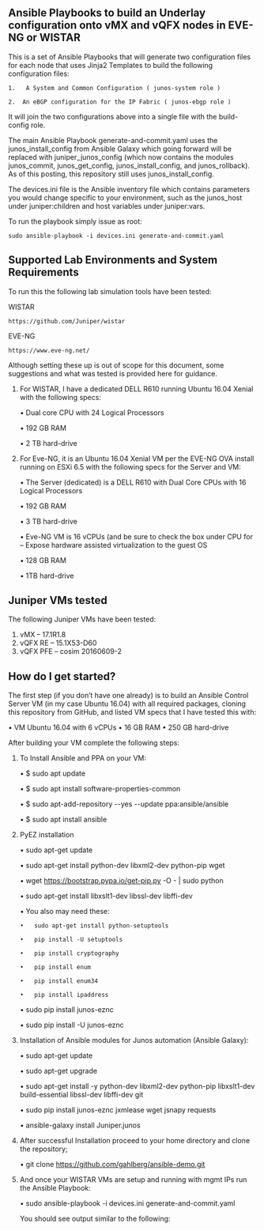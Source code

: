 ## Ansible Playbooks to build an Underlay configuration onto vMX and vQFX nodes in EVE-NG or WISTAR

This is a set of Ansible Playbooks that will generate two configuration files for each node that uses Jinja2 Templates to build the following configuration files:

	1.	 A System and Common Configuration ( junos-system role )
	
	2.	An eBGP configuration for the IP Fabric ( junos-ebgp role )
	
It will join the two configurations above into a single file with the build-config role.

The main Ansible Playbook generate-and-commit.yaml uses the junos_install_config from Ansible Galaxy which going forward will be replaced with juniper_junos_config (which now contains the modules junos_commit, junos_get_config, junos_install_config, and junos_rollback).  As of this posting, this repository still uses junos_install_config.

The devices.ini file is the Ansible inventory file which contains parameters you would change specific to your environment, such as the junos_host under juniper:children and host variables under juniper:vars.

To run the playbook simply issue as root:

	sudo ansible-playbook -i devices.ini generate-and-commit.yaml

## Supported Lab Environments and System Requirements
To run this the following lab simulation tools have been tested:

WISTAR

	https://github.com/Juniper/wistar

EVE-NG

	https://www.eve-ng.net/

Although setting these up is out of scope for this document, some suggestions and what was tested is provided here for guidance.

1.	For WISTAR, I have a dedicated DELL R610 running Ubuntu 16.04 Xenial with the following specs:

	•	Dual core CPU with 24 Logical Processors
	
	•	192 GB RAM
	
	•	2 TB hard-drive
	

2.	For Eve-NG, it is an Ubuntu 16.04 Xenial VM per the EVE-NG OVA install running on ESXi 6.5 with the following specs for the Server and VM:

	•	The Server (dedicated) is a DELL R610 with Dual Core CPUs with 16 Logical Processors
	
	•	192 GB RAM
	
	•	3 TB hard-drive
	

	•	Eve-NG VM is 16 vCPUs (and be sure to check the box under CPU for – Expose hardware assisted virtualization to the guest OS
	
	•	128 GB RAM
	
	•	1TB hard-drive
	

## Juniper VMs tested
The following Juniper VMs have been tested:

1.	vMX – 17.1R1.8
2.	vQFX RE – 15.1X53-D60
3.	vQFX PFE – cosim 20160609-2

## How do I get started?
The first step (if you don’t have one already) is to build an Ansible Control Server VM (in my case Ubuntu 16.04) with all required packages, cloning this repository from GitHub, and listed VM specs that I have tested this with:

•	VM Ubuntu 16.04 with 6 vCPUs
•	16 GB RAM
•	250 GB hard-drive

After building your VM complete the following steps:

1.	To Install Ansible and PPA on your VM:

	•	$ sudo apt update 
	
	•	$ sudo apt install software-properties-common
	
	•	$ sudo apt-add-repository --yes --update ppa:ansible/ansible
	
	•	$ sudo apt install ansible
	

2.	PyEZ installation

	•	sudo apt-get update
	
	•	sudo apt-get install python-dev libxml2-dev python-pip wget
	
	•	wget https://bootstrap.pypa.io/get-pip.py -O - | sudo python
	
	•	sudo apt-get install libxslt1-dev libssl-dev libffi-dev
	
	•	You also may need these: 
	
		•	sudo apt-get install python-setuptools
		
		•	pip install -U setuptools
		
		•	pip install cryptography
		
		•	pip install enum
		
		•	pip install enum34
		
		•	pip install ipaddress
		
	•	sudo pip install junos-eznc
	
	•	sudo pip install -U junos-eznc
	

3.	Installation of Ansible modules for Junos automation (Ansible Galaxy):

	•	sudo apt-get update
	
	•	sudo apt-get upgrade
	
	•	sudo apt-get install -y python-dev libxml2-dev python-pip libxslt1-dev build-essential libssl-dev libffi-dev git
	
	•	sudo pip install junos-eznc jxmlease wget jsnapy requests 
	
	•	ansible-galaxy install Juniper.junos
	

4.	After successful Installation proceed to your home directory and clone the repository;

	•	git clone https://github.com/gahlberg/ansible-demo.git

5.	And once your WISTAR VMs are setup and running with mgmt IPs run the Ansible Playbook:

	•	sudo ansible-playbook -i devices.ini generate-and-commit.yaml
	
	You should see output similar to the following:
	
	
